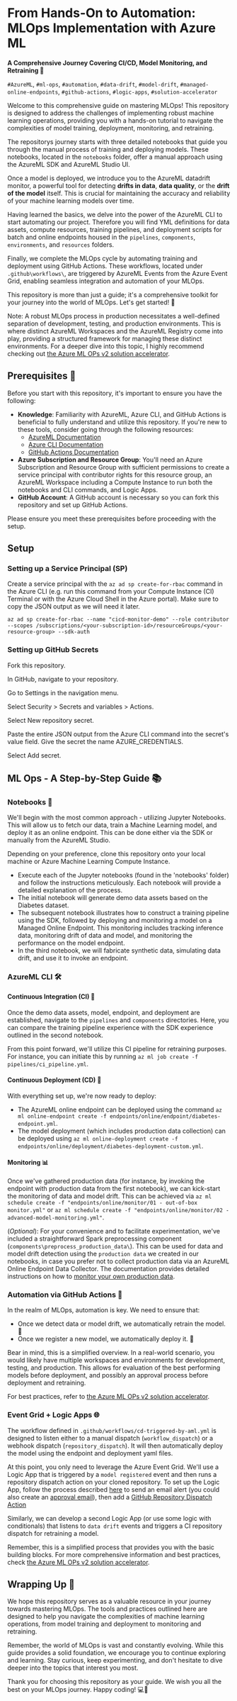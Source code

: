 # From Hands-On to Automation: MLOps Implementation with Azure ML
**A Comprehensive Journey Covering CI/CD, Model Monitoring, and Retraining 🚀**

`#AzureML`, `#ml-ops`, `#automation`, `#data-drift`, `#model-drift`, `#managed-online-endpoints`, `#github-actions`, `#logic-apps`, `#solution-accelerator`

Welcome to this comprehensive guide on mastering MLOps! This repository is designed to address the challenges of implementing robust machine learning operations, providing you with a hands-on tutorial to navigate the complexities of model training, deployment, monitoring, and retraining.

The repositorys journey starts with three detailed notebooks that guide you through the manual process of training and deploying models. These notebooks, located in the `notebooks` folder, offer a manual approach using the AzureML SDK and AzureML Studio UI.

Once a model is deployed, we introduce you to the AzureML datadrift monitor, a powerful tool for detecting **drifts in data**, **data quality**, or the **drift of the model** itself. This is crucial for maintaining the accuracy and reliability of your machine learning models over time.

Having learned the basics, we delve into the power of the AzureML CLI to start automating our project. Therefore you will find YML definitions for data assets, compute resources, training pipelines, and deployment scripts for batch and online endpoints housed in the `pipelines`, `components`, `environments`, and `resources` folders.

Finally, we complete the MLOps cycle by automating training and deployment using GitHub Actions. These workflows, located under `.github\workflows\`, are triggered by AzureML Events from the Azure Event Grid, enabling seamless integration and automation of your MLOps.

This repository is more than just a guide; it's a comprehensive toolkit for your journey into the world of MLOps. Let's get started! 🎉

Note: A robust MLOps process in production necessitates a well-defined separation of development, testing, and production environments. This is where distinct AzureML Workspaces and the AzureML Registry come into play, providing a structured framework for managing these distinct environments. For a deeper dive into this topic, I highly recommend checking out [the Azure ML OPs v2 solution accelerator](https://github.com/Azure/mlops-v2).

## Prerequisites 📝

Before you start with this repository, it's important to ensure you have the following:

- **Knowledge**: Familiarity with AzureML, Azure CLI, and GitHub Actions is beneficial to fully understand and utilize this repository. If you're new to these tools, consider going through the following resources:
  - [AzureML Documentation](https://docs.microsoft.com/en-us/azure/machine-learning/)
  - [Azure CLI Documentation](https://docs.microsoft.com/en-us/cli/azure/)
  - [GitHub Actions Documentation](https://docs.github.com/en/actions)
- **Azure Subscription and Resource Group**: You'll need an Azure Subscription and Resource Group with sufficient permissions to create a service principal with contributor rights for this resource group, an AzureML Workspace including a Compute Instance to run both the notebooks and CLI commands, and Logic Apps.
- **GitHub Account**: A GitHub account is necessary so you can fork this repository and set up GitHub Actions.

Please ensure you meet these prerequisites before proceeding with the setup.

## Setup

### Setting up a Service Principal (SP)

Create a service principal with the `az ad sp create-for-rbac` command in the Azure CLI (e.g. run this command from your Compute Instance (CI) Terminal or with the Azure Cloud Shell in the Azure portal). Make sure to copy the JSON output as we will need it later.

```CLI
az ad sp create-for-rbac --name "cicd-monitor-demo" --role contributor --scopes /subscriptions/<your-subscription-id>/resourceGroups/<your-resource-group> --sdk-auth
```

### Setting up GitHub Secrets

Fork this repository.

In GitHub, navigate to your repository.

Go to Settings in the navigation menu.

Select Security > Secrets and variables > Actions.

Select New repository secret.

Paste the entire JSON output from the Azure CLI command into the secret's value field. Give the secret the name AZURE_CREDENTIALS.

Select Add secret.

## ML Ops - A Step-by-Step Guide 📚

### Notebooks 📓

We'll begin with the most common approach - utilizing Jupyter Notebooks. This will allow us to fetch our data, train a Machine Learning model, and deploy it as an online endpoint. This can be done either via the SDK or manually from the AzureML Studio.

Depending on your preference, clone this repository onto your local machine or Azure Machine Learning Compute Instance.

- Execute each of the Jupyter notebooks (found in the 'notebooks' folder) and follow the instructions meticulously. Each notebook will provide a detailed explanation of the process.
- The initial notebook will generate demo data assets based on the Diabetes dataset.
- The subsequent notebook illustrates how to construct a training pipeline using the SDK, followed by deploying and monitoring a model on a Managed Online Endpoint. This monitoring includes tracking inference data, monitoring drift of data and model, and monitoring the performance on the model endpoint.
- In the third notebook, we will fabricate synthetic data, simulating data drift, and use it to invoke an endpoint.

### AzureML CLI 🛠️

#### Continuous Integration (CI) 🔄

Once the demo data assets, model, endpoint, and deployment are established, navigate to the `pipelines` and `components` directories. Here, you can compare the training pipeline experience with the SDK experience outlined in the second notebook.

From this point forward, we'll utilize this CI pipeline for retraining purposes. For instance, you can initiate this by running `az ml job create -f pipelines/ci_pipeline.yml`.

#### Continuous Deployment (CD) 🚀

With everything set up, we're now ready to deploy:

- The AzureML online endpoint can be deployed using the command `az ml online-endpoint create -f endpoints/online/endpoint/diabetes-endpoint.yml`.
- The model deployment (which includes production data collection) can be deployed using `az ml online-deployment create -f endpoints/online/deployment/diabetes-deployment-custom.yml`.

#### Monitoring 📊

Once we've gathered production data (for instance, by invoking the endpoint with production data from the first notebook), we can kick-start the monitoring of data and model drift. This can be achieved via `az ml schedule create -f "endpoints/online/monitor/01 - out-of-box monitor.yml"` or `az ml schedule create -f "endpoints/online/monitor/02 - advanced-model-monitoring.yml"`.

(_Optional_): For your convenience and to facilitate experimentation, we've included a straightforward Spark preprocessing component (`components\preprocess_production_data\`). This can be used for data and model drift detection using the `production data` we created in our notebooks, in case you prefer not to collect production data via an AzureML Online Endpoint Data Collector. The documentation provides detailed instructions on how to [monitor your own production data](https://learn.microsoft.com/en-us/azure/machine-learning/how-to-monitor-model-performance?view=azureml-api-2&tabs=azure-cli#set-up-model-monitoring-by-bringing-your-own-production-data-to-azure-machine-learning).

### Automation via GitHub Actions 🤖

In the realm of MLOps, automation is key. We need to ensure that:

- Once we detect data or model drift, we automatically retrain the model. 🔄
- Once we register a new model, we automatically deploy it. 🚀

Bear in mind, this is a simplified overview. In a real-world scenario, you would likely have multiple workspaces and environments for development, testing, and production. This allows for evaluation of the best performing models before deployment, and possibly an approval process before deployment and retraining.

For best practices, refer to [the Azure ML OPs v2 solution accelerator](aka.ms/MLopsv2).

### Event Grid + Logic Apps 🌐

The workflow defined in `.github/workflows/cd-triggered-by-aml.yml` is designed to listen either to a manual dispatch (`workflow_dispatch`) or a webhook dispatch (`repository_dispatch`). It will then automatically deploy the model using the endpoint and deployment yaml files.

At this point, you only need to leverage the Azure Event Grid. We'll use a Logic App that is triggered by a `model registered` event and then runs a repository dispatch action on your cloned repository. To set up the Logic App, follow the process described [here](https://learn.microsoft.com/en-us/azure/machine-learning/how-to-use-event-grid?view=azureml-api-2#example-send-email-alerts) to send an email alert (you could also create an [approval email](https://learn.microsoft.com/en-us/connectors/outlook/#send-approval-email)), then add a [GitHub Repository Dispatch Action](<https://learn.microsoft.com/en-us/connectors/github/#create-a-repository-dispatch-event-(preview)>)

Similarly, we can develop a second Logic App (or use some logic with conditionals) that listens to `data drift` events and triggers a CI repository dispatch for retraining a model.

Remember, this is a simplified process that provides you with the basic building blocks. For more comprehensive information and best practices, check [the Azure ML OPs v2 solution accelerator](aka.ms/MLopsv2).

## Wrapping Up 🎁

We hope this repository serves as a valuable resource in your journey towards mastering MLOps. The tools and practices outlined here are designed to help you navigate the complexities of machine learning operations, from model training and deployment to monitoring and retraining.

Remember, the world of MLOps is vast and constantly evolving. While this guide provides a solid foundation, we encourage you to continue exploring and learning. Stay curious, keep experimenting, and don't hesitate to dive deeper into the topics that interest you most.

Thank you for choosing this repository as your guide. We wish you all the best on your MLOps journey. Happy coding! 💻🚀
